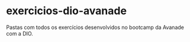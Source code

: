 # exercicios-dio-avanade
Pastas com todos os exercícios desenvolvidos no bootcamp da Avanade com a DIO.

